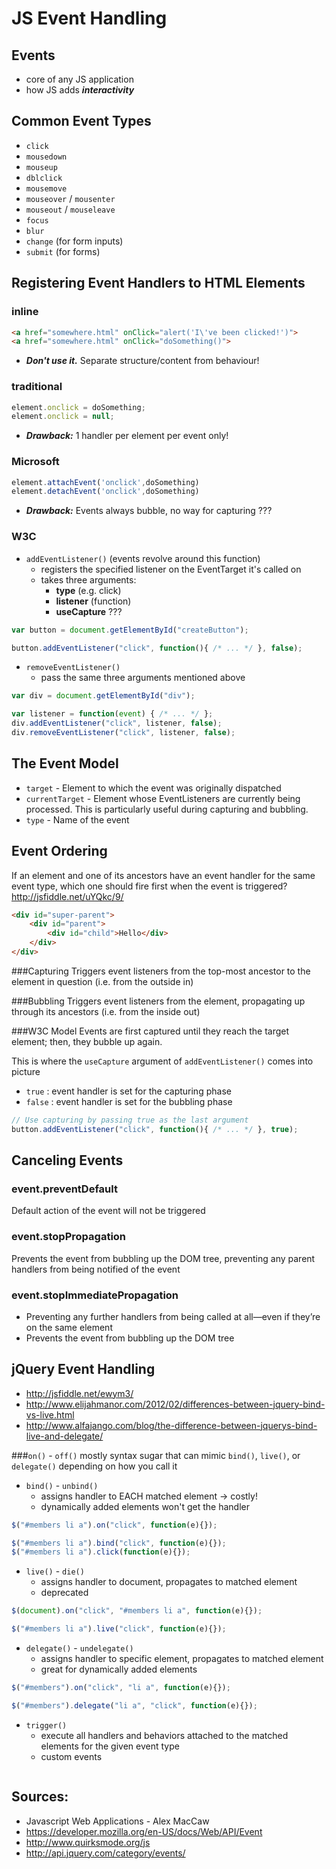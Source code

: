# JS Event Handling

## Events
  * core of any JS application
  * how JS adds ***interactivity***


## Common Event Types
  * `click`
  * `mousedown`
  * `mouseup`
  * `dblclick`
  * `mousemove`
  * `mouseover` / `mousenter`
  * `mouseout` / `mouseleave`
  * `focus`
  * `blur`
  * `change` (for form inputs)
  * `submit` (for forms)


## Registering Event Handlers to HTML Elements

### inline 
```html
<a href="somewhere.html" onClick="alert('I\'ve been clicked!')">
<a href="somewhere.html" onClick="doSomething()">
```
* ***Don't use it.*** Separate structure/content from behaviour!  


### traditional
```js
element.onclick = doSomething;
element.onclick = null;
```
* ***Drawback:*** 1 handler per element per event only!


### Microsoft
```js
element.attachEvent('onclick',doSomething)
element.detachEvent('onclick',doSomething)
```
* ***Drawback:*** Events always bubble, no way for capturing ???

### W3C

* `addEventListener()` (events revolve around this function)
  * registers the specified listener on the EventTarget it's called on
  * takes three arguments: 
     - **type** (e.g. click)
     - **listener** (function)
     - **useCapture** ???

```js
var button = document.getElementById("createButton");

button.addEventListener("click", function(){ /* ... */ }, false);
```

* `removeEventListener()`
  - pass the same three arguments mentioned above

```js
var div = document.getElementById("div");

var listener = function(event) { /* ... */ };
div.addEventListener("click", listener, false);
div.removeEventListener("click", listener, false);
```


## The Event Model
* `target` - Element to which the event was originally dispatched
* `currentTarget` - Element whose EventListeners are currently being processed. This is particularly useful during capturing and bubbling. 
* `type` - Name of the event



## Event Ordering
If an element and one of its ancestors have an event handler for the same event type, 
which one should fire first when the event is triggered? http://jsfiddle.net/uYQkc/9/


```html
<div id="super-parent">
    <div id="parent">
        <div id="child">Hello</div>
    </div>
</div>
```


###Capturing
Triggers event listeners from the top-most ancestor to the element in question
(i.e. from the outside in)


###Bubbling
Triggers event listeners from the element, propagating up through its ancestors
(i.e. from the inside out)


###W3C Model
Events are first captured until they reach the target element; then, they bubble up again.


This is where the `useCapture` argument of `addEventListener()` comes into picture
* `true`  :  event handler is set for the capturing phase
* `false` :  event handler is set for the bubbling phase

```javascript
// Use capturing by passing true as the last argument
button.addEventListener("click", function(){ /* ... */ }, true);
```



## Canceling Events

### event.preventDefault
Default action of the event will not be triggered


### event.stopPropagation
Prevents the event from bubbling up the DOM tree, 
preventing any parent handlers from being notified of the event


### event.stopImmediatePropagation
* Preventing any further handlers from being called at all—even if they’re on the same element
* Prevents the event from bubbling up the DOM tree



## jQuery Event Handling
* http://jsfiddle.net/ewym3/  
* http://www.elijahmanor.com/2012/02/differences-between-jquery-bind-vs-live.html
* http://www.alfajango.com/blog/the-difference-between-jquerys-bind-live-and-delegate/

###`on()` - `off()`
mostly syntax sugar that can mimic `bind()`, `live()`, or `delegate()` depending on how you call it

 * `bind()` - `unbind()`
   - assigns handler to EACH matched element -> costly!   
   - dynamically added elements won't get the handler
 
 ```js
 $("#members li a").on("click", function(e){}); 
 
 $("#members li a").bind("click", function(e){}); 
 $("#members li a").click(function(e){}); 
 ```
  
 * `live()` - `die()`
   - assigns handler to document, propagates to matched element
   - deprecated  
 
 ```js
 $(document).on("click", "#members li a", function(e){}); 

 $("#members li a").live("click", function(e){});
 ```
 
 * `delegate()` - `undelegate()`
   - assigns handler to specific element, propagates to matched element
   - great for dynamically added elements 

 ```js
 $("#members").on("click", "li a", function(e){}); 
 
 $("#members").delegate("li a", "click", function(e){});
 ```
 
 * `trigger()`
   - execute all handlers and behaviors attached to the matched elements for the given event type
   - custom events

```js

```



## Sources:
* Javascript Web Applications - Alex MacCaw
* https://developer.mozilla.org/en-US/docs/Web/API/Event
* http://www.quirksmode.org/js
* http://api.jquery.com/category/events/

